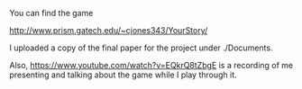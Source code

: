 You can find the game 

http://www.prism.gatech.edu/~cjones343/YourStory/



I uploaded a copy of the final paper for the project under ./Documents. 

Also, https://www.youtube.com/watch?v=EQkrQ8tZbgE  is a recording of me presenting and talking about the game while I play through it.
